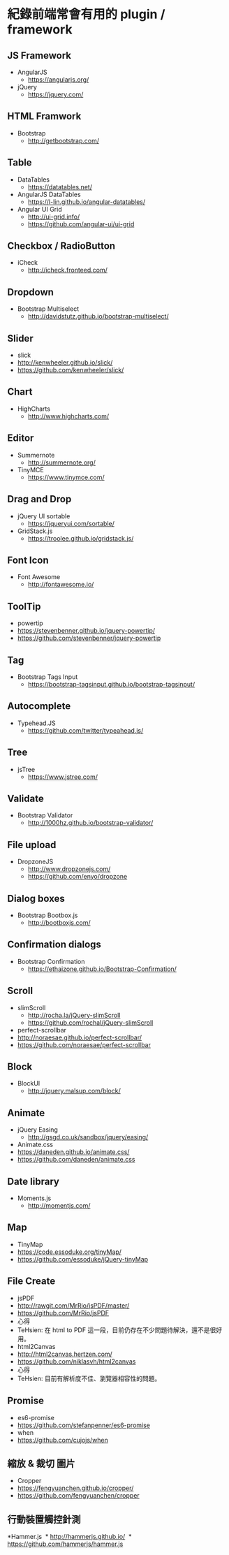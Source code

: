 # 紀錄前端常會有用的 plugin / framework 


## JS Framework
* AngularJS 
  * https://angularjs.org/
* jQuery 
  * https://jquery.com/

## HTML Framwork
* Bootstrap
  * http://getbootstrap.com/

## Table
* DataTables
  * https://datatables.net/
* AngularJS DataTables
  * https://l-lin.github.io/angular-datatables/
* Angular UI Grid
  * http://ui-grid.info/
  * https://github.com/angular-ui/ui-grid

## Checkbox / RadioButton
* iCheck
  * http://icheck.fronteed.com/

## Dropdown
* Bootstrap Multiselect
  * http://davidstutz.github.io/bootstrap-multiselect/

## Slider
 * slick
  * http://kenwheeler.github.io/slick/
  * https://github.com/kenwheeler/slick/

## Chart
* HighCharts
  * http://www.highcharts.com/

## Editor
* Summernote
  * http://summernote.org/
* TinyMCE
  * https://www.tinymce.com/

## Drag and Drop
* jQuery UI sortable
  * https://jqueryui.com/sortable/
* GridStack.js
  * https://troolee.github.io/gridstack.js/

## Font Icon 
* Font Awesome
  * http://fontawesome.io/

## ToolTip
* powertip
 * https://stevenbenner.github.io/jquery-powertip/
 * https://github.com/stevenbenner/jquery-powertip

## Tag
* Bootstrap Tags Input
  * https://bootstrap-tagsinput.github.io/bootstrap-tagsinput/

## Autocomplete
* Typehead.JS
  * https://github.com/twitter/typeahead.js/

## Tree
* jsTree
  * https://www.jstree.com/

## Validate
* Bootstrap Validator
  * http://1000hz.github.io/bootstrap-validator/

## File upload
* DropzoneJS
  * http://www.dropzonejs.com/
  * https://github.com/enyo/dropzone

## Dialog boxes
* Bootstrap Bootbox.js
  * http://bootboxjs.com/

## Confirmation dialogs
* Bootstrap Confirmation
  * https://ethaizone.github.io/Bootstrap-Confirmation/

## Scroll
* slimScroll
  * http://rocha.la/jQuery-slimScroll
  * https://github.com/rochal/jQuery-slimScroll
* perfect-scrollbar
 * http://noraesae.github.io/perfect-scrollbar/
 * https://github.com/noraesae/perfect-scrollbar

## Block
* BlockUI
  * http://jquery.malsup.com/block/

## Animate
* jQuery Easing
  * http://gsgd.co.uk/sandbox/jquery/easing/
* Animate.css
 * https://daneden.github.io/animate.css/
 * https://github.com/daneden/animate.css

## Date library
* Moments.js
  * http://momentjs.com/

## Map
 * TinyMap
  * https://code.essoduke.org/tinyMap/
  * https://github.com/essoduke/jQuery-tinyMap

## File Create
 * jsPDF
  * http://rawgit.com/MrRio/jsPDF/master/
  * https://github.com/MrRio/jsPDF
  * 心得
   * TeHsien: 在 html to PDF 這一段，目前仍存在不少問題待解決，還不是很好用。
 * html2Canvas
  * http://html2canvas.hertzen.com/
  * https://github.com/niklasvh/html2canvas
  * 心得
   * TeHsien: 目前有解析度不佳、瀏覽器相容性的問題。

## Promise
 * es6-promise
  * https://github.com/stefanpenner/es6-promise
 * when
  * https://github.com/cujojs/when
  
## 縮放 & 裁切 圖片
 * Cropper
  * https://fengyuanchen.github.io/cropper/
  * https://github.com/fengyuanchen/cropper
  
## 行動裝置觸控針測 
 *Hammer.js
  * http://hammerjs.github.io/
  * https://github.com/hammerjs/hammer.js

